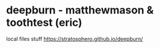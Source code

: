 # deepburn - matthewmason & toothtest (eric)

local files stuff
https://stratosphero.github.io/deepburn/

